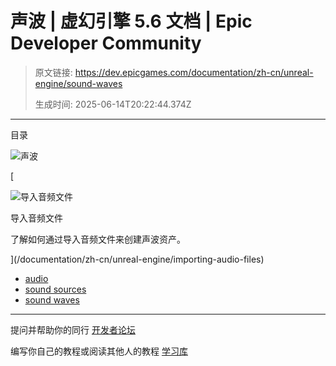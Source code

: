 # 声波 | 虚幻引擎 5.6 文档 | Epic Developer Community

> 原文链接: https://dev.epicgames.com/documentation/zh-cn/unreal-engine/sound-waves
> 
> 生成时间: 2025-06-14T20:22:44.374Z

---

目录

![声波](https://dev.epicgames.com/community/api/documentation/image/f53efe2a-a6ba-4ba5-a2b3-6c1a9e0cc282?resizing_type=fill&width=1920&height=335)

[

![导入音频文件](https://d1iv7db44yhgxn.cloudfront.net/documentation/images/18cb103b-8b93-4102-adb2-19f0ee4ad71d/topic.png)

导入音频文件

了解如何通过导入音频文件来创建声波资产。





](/documentation/zh-cn/unreal-engine/importing-audio-files)

-   [audio](https://dev.epicgames.com/community/search?query=audio)
-   [sound sources](https://dev.epicgames.com/community/search?query=sound%20sources)
-   [sound waves](https://dev.epicgames.com/community/search?query=sound%20waves)

* * *

提问并帮助你的同行 [开发者论坛](https://forums.unrealengine.com/categories?tag=unreal-engine)

编写你自己的教程或阅读其他人的教程 [学习库](https://dev.epicgames.com/community/unreal-engine/learning)